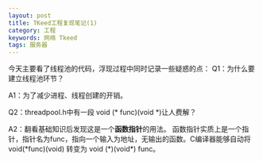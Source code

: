 ```yaml
---
layout: post
title: TKeed工程复现笔记(1)
category: 工程
keywords: 网络 Tkeed
tags: 服务器
---
```


今天主要看了线程池的代码，浮现过程中同时记录一些疑惑的点：
Q1：为什么要建立线程池环节？

A1：为了减少进程、线程创建的开销。

Q2：threadpool.h中有一段 void (* func)(void *)让人费解？

A2：翻看基础知识后发现这是一个**函数指针**的用法。 函数指针实质上是一个指针，指针名为func，指向一个输入为地址，无输出的函数。C编译器能够自动将void(*func)(void) 转变为 void (\*)(void\*) func。

  
